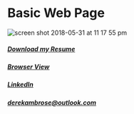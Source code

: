 # Basic Web Page 

![screen shot 2018-05-31 at 11 17 55 pm](https://user-images.githubusercontent.com/34081511/40819410-eedeec0a-6528-11e8-816a-3d10aab7105f.png)

##### [Download my Resume](https://dsambrose26.github.io/derek_ambroseResume/ "pdfResume")
##### [Browser View](https://dsambrose26.github.io/Basic-Portfolio/ "responsive") 
##### [LinkedIn](https://www.linkedin.com/in/derek-ambrose-157830144/ "responsive") 
##### [derekambrose@outlook.com](mailto:derekambrose@outlook.com)
